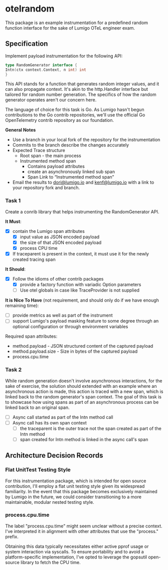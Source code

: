 # otelrandom

This package is an example instrumentation for a predefined random function interface
for the sake of Lumigo OTeL engineer exam.

## Specification

Implement payload instrumentation for the following API:

```go
type RandomGenerator interface {
Intn(ctx context.Context, n int) int
}
```

This API stands for a function that generates random integer values, and it can also propagate context.
It's akin to the http.Handler interface but tailored for random number generation.
The specifics of how the random generator operates aren't our concern here.

The language of choice for this task is Go.
As Lumigo hasn't begun contributions to the Go contrib repositories,
we'll use the official Go OpenTelemetry contrib repository as our foundation.

**General Notes**

- Use a branch in your local fork of the repository for the instrumentation
- Commits to the branch describe the changes accurately
- Expected Trace structure
    - Root span - the main process
    - Instrumented method span
        - Contains payload attributes
        - create an asynchronously linked sub span
        - Span Link to “Instrumented method span”
- Email the results to dori@lumigo.io and kenf@lumigo.io with a link to your repository fork and branch.

### Task 1

Create a conrib library that helps instrumenting the RandomGenerator API.

**It Must**:

- [x] contain the Lumigo span attributes
    - [x] input value as JSON encoded payload
    - [x] the size of that JSON encoded payload
    - [x] process CPU time
- [x] If traceparent is present in the context, it must use it for the newly created tracing span

**It Should**:

- [x] Follow the idioms of other contrib packages
    - [x] provide a factory function with variadic Option parameters
    - [ ] Use otel globals in case like TraceProvider is not supplied

**It is Nice To Have** (not requirement, and should only do if we have enough remaining time):
- [ ] provide metrics as well as part of the instrument
- [ ] support Lumigo's payload masking feature
  to some degree through an optional configuration
  or through environment variables

Required span attributes:

- method.payload - JSON structured content of the captured payload
- method.payload.size - Size in bytes of the captured payload
- process.cpu.time

### Task 2

While random generation doesn't involve asynchronous interactions, for the sake of exercise,
the solution should extended with an example where an asynchronous action is made,
this action is traced with a new span, which is linked back to the random generator's span context.
The goal of this task is to showcase how using spans as part of an asynchronous process can be linked back to an
original span.

- [ ] Async call started as part of the Intn method call
- [ ] Async call has its own span context
  - [ ] the traceparent is the outer trace not the span created as part of the Intn method
  - [ ] span created for Intn method is linked in the async call's span

## Architecture Decision Records

### Flat UnitTest Testing Style

For this instrumentation package, which is intended for open source contribution,
I'll employ a flat unit testing style given its widespread familiarity.
In the event that this package becomes exclusively maintained by Lumigo in the future,
we could consider transitioning to a more maintainable, modular nested testing style.

### process.cpu.time

The label "process.cpu.time" might seem unclear without a precise context. 
I've interpreted it in alignment with other attributes that use the "process." prefix.

Obtaining this data typically necessitates either active pprof usage or system interaction via syscalls. 
To ensure portability and to avoid a platform-specific implementation, 
I've opted to leverage the gopsutil open-source library to fetch the CPU time.
